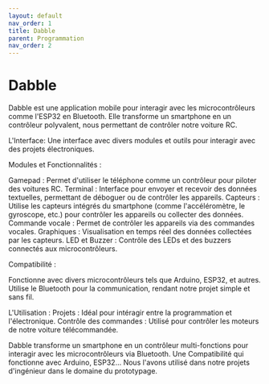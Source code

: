 ```yaml
---
layout: default
nav_order: 1
title: Dabble
parent: Programmation
nav_order: 2
---
```


# Dabble

Dabble est une application mobile pour interagir avec les microcontrôleurs comme l'ESP32 en Bluetooth. 
Elle transforme un smartphone en un contrôleur polyvalent,  nous permettant de contrôler notre voiture RC. 


L'Interface:
Une interface avec divers modules et outils pour interagir avec des projets électroniques.

Modules et Fonctionnalités :

Gamepad : Permet d'utiliser le téléphone comme un contrôleur pour piloter des voitures RC.
Terminal : Interface pour envoyer et recevoir des données textuelles, permettant de déboguer ou de contrôler les appareils.
Capteurs : Utilise les capteurs intégrés du smartphone (comme l'accéléromètre, le gyroscope, etc.) pour contrôler les appareils ou collecter des données.
Commande vocale : Permet de contrôler les appareils via des commandes vocales.
Graphiques : Visualisation en temps réel des données collectées par les capteurs.
LED et Buzzer : Contrôle des LEDs et des buzzers connectés aux microcontrôleurs.

Compatibilité :

Fonctionne avec divers microcontrôleurs tels que Arduino, ESP32, et autres.
Utilise le Bluetooth pour la communication, rendant notre projet simple et sans fil.

L'Utilisation :
Projets : Idéal pour intéragir entre la programmation et l'électronique.
Contrôle des commandes : Utilisé pour contrôler les moteurs de notre voiture télécommandée.


Dabble transforme un smartphone en un contrôleur multi-fonctions pour interagir avec les microcontrôleurs via Bluetooth.
Une Compatibilité qui fonctionne avec Arduino, ESP32...
Nous l'avons utilisé dans notre projets d'ingénieur dans le domaine du prototypage.

